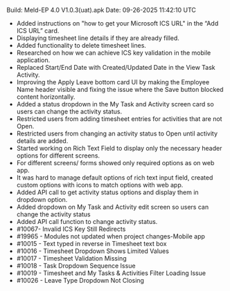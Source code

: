 Build: Meld-EP 4.0 V1.0.3(uat).apk
Date: 09-26-2025 11:42:10 UTC

- Added instructions on "how to get your Microsoft ICS URL" in the “Add ICS URL” card.
- Displaying timesheet line details if they are already filled.
- Added functionality to delete timesheet lines.
- Researched on how we can achieve ICS key validation in the mobile application.
- Replaced Start/End Date with Created/Updated Date in the View Task Activity.
- Improving the Apply Leave bottom card UI by making the Employee Name header visible and fixing the issue where the Save button blocked content horizontally.
- Added a status dropdown in the My Task and Activity screen card so users can change the activity status.
- Restricted users from adding timesheet entries for activities that are not Open.
- Restricted users from changing an activity status to Open until activity details are added.
- Started working on Rich Text Field to display only the necessary header options for different screens.
- For different screens/ forms showed only required options as on web app.
- It was hard to manage default options of rich text input field, created custom options with icons to match options with web app.
- Added API call to get activity status options and display them in dropdown option.
- Added dropdown on My Task and Activity edit screen so users can change the activity status 
- Added API call function to change activity status. 
- #10067- Invalid ICS Key Still Redirects
- #19965 - Modules not updated when project changes-Mobile app
- #10015 - Text typed in reverse in Timesheet text box
- #10016 - Timesheet Dropdown Shows Limited Values
- #10017 - Timesheet Validation Missing
- #10018 - Task Dropdown Sequence Issue
- #10019 - Timesheet and My Tasks & Activities Filter Loading Issue
- #10026 - Leave Type Dropdown Not Closing


